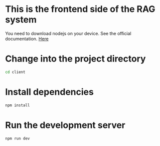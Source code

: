 # This is the frontend side of the RAG system
You need to download nodejs on your device. See the official documentation. [Here](https://nodejs.org/en/download)

# Change into the project directory
```sh
cd client
```


# Install dependencies

```sh
npm install
```
# Run the development server
```sh
npm run dev
```